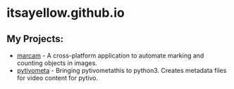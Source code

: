 # itsayellow.github.io

## My Projects:

* [marcam](https://itsayellow.github.io/marcam) - A cross-platform application to automate marking and counting objects in images. 
* [pytivometa](https://github.com/itsayellow/pytivometa) - Bringing pytivometathis to python3.  Creates metadata files for video content for pytivo.

